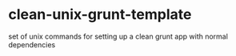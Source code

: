 clean-unix-grunt-template
=========================

set of unix commands for setting up a clean grunt app with normal dependencies
